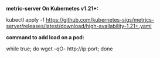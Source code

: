 **metric-server On Kubernetes v1.21+:**

kubectl apply -f https://github.com/kubernetes-sigs/metrics-server/releases/latest/download/high-availability-1.21+.yaml

**command to add load on a pod:**

while true; do wget -qO- http://ip:port; done
